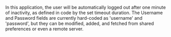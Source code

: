 In this application, the user will be automatically logged out after one minute of inactivity, as defined in code by the set timeout duration. The Username and Password fields are currently 
hard-coded as 'username' and 'password', but they can be modified, added, and fetched from shared preferences or even a remote server.
